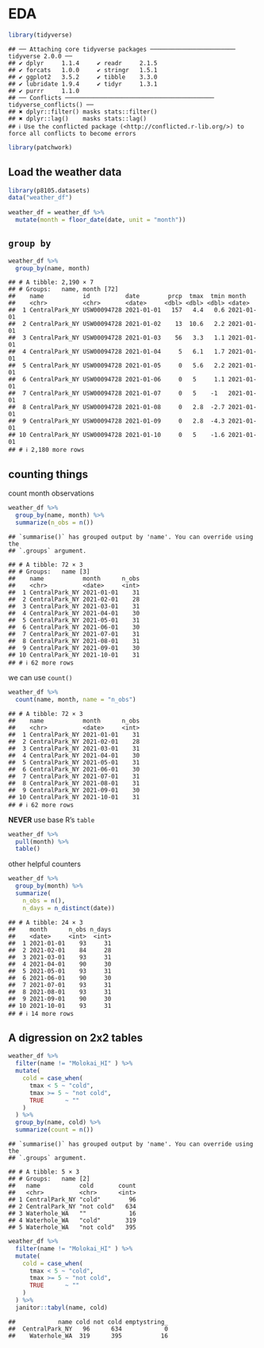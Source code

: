 EDA
================

``` r
library(tidyverse)
```

    ## ── Attaching core tidyverse packages ──────────────────────── tidyverse 2.0.0 ──
    ## ✔ dplyr     1.1.4     ✔ readr     2.1.5
    ## ✔ forcats   1.0.0     ✔ stringr   1.5.1
    ## ✔ ggplot2   3.5.2     ✔ tibble    3.3.0
    ## ✔ lubridate 1.9.4     ✔ tidyr     1.3.1
    ## ✔ purrr     1.1.0     
    ## ── Conflicts ────────────────────────────────────────── tidyverse_conflicts() ──
    ## ✖ dplyr::filter() masks stats::filter()
    ## ✖ dplyr::lag()    masks stats::lag()
    ## ℹ Use the conflicted package (<http://conflicted.r-lib.org/>) to force all conflicts to become errors

``` r
library(patchwork)
```

## Load the weather data

``` r
library(p8105.datasets)
data("weather_df")
  
weather_df = weather_df %>%
  mutate(month = floor_date(date, unit = "month"))
```

## `group by`

``` r
weather_df %>% 
  group_by(name, month) 
```

    ## # A tibble: 2,190 × 7
    ## # Groups:   name, month [72]
    ##    name           id          date        prcp  tmax  tmin month     
    ##    <chr>          <chr>       <date>     <dbl> <dbl> <dbl> <date>    
    ##  1 CentralPark_NY USW00094728 2021-01-01   157   4.4   0.6 2021-01-01
    ##  2 CentralPark_NY USW00094728 2021-01-02    13  10.6   2.2 2021-01-01
    ##  3 CentralPark_NY USW00094728 2021-01-03    56   3.3   1.1 2021-01-01
    ##  4 CentralPark_NY USW00094728 2021-01-04     5   6.1   1.7 2021-01-01
    ##  5 CentralPark_NY USW00094728 2021-01-05     0   5.6   2.2 2021-01-01
    ##  6 CentralPark_NY USW00094728 2021-01-06     0   5     1.1 2021-01-01
    ##  7 CentralPark_NY USW00094728 2021-01-07     0   5    -1   2021-01-01
    ##  8 CentralPark_NY USW00094728 2021-01-08     0   2.8  -2.7 2021-01-01
    ##  9 CentralPark_NY USW00094728 2021-01-09     0   2.8  -4.3 2021-01-01
    ## 10 CentralPark_NY USW00094728 2021-01-10     0   5    -1.6 2021-01-01
    ## # ℹ 2,180 more rows

## counting things

count month observations

``` r
weather_df %>% 
  group_by(name, month) %>% 
  summarize(n_obs = n())
```

    ## `summarise()` has grouped output by 'name'. You can override using the
    ## `.groups` argument.

    ## # A tibble: 72 × 3
    ## # Groups:   name [3]
    ##    name           month      n_obs
    ##    <chr>          <date>     <int>
    ##  1 CentralPark_NY 2021-01-01    31
    ##  2 CentralPark_NY 2021-02-01    28
    ##  3 CentralPark_NY 2021-03-01    31
    ##  4 CentralPark_NY 2021-04-01    30
    ##  5 CentralPark_NY 2021-05-01    31
    ##  6 CentralPark_NY 2021-06-01    30
    ##  7 CentralPark_NY 2021-07-01    31
    ##  8 CentralPark_NY 2021-08-01    31
    ##  9 CentralPark_NY 2021-09-01    30
    ## 10 CentralPark_NY 2021-10-01    31
    ## # ℹ 62 more rows

we can use `count()`

``` r
weather_df %>% 
  count(name, month, name = "n_obs")
```

    ## # A tibble: 72 × 3
    ##    name           month      n_obs
    ##    <chr>          <date>     <int>
    ##  1 CentralPark_NY 2021-01-01    31
    ##  2 CentralPark_NY 2021-02-01    28
    ##  3 CentralPark_NY 2021-03-01    31
    ##  4 CentralPark_NY 2021-04-01    30
    ##  5 CentralPark_NY 2021-05-01    31
    ##  6 CentralPark_NY 2021-06-01    30
    ##  7 CentralPark_NY 2021-07-01    31
    ##  8 CentralPark_NY 2021-08-01    31
    ##  9 CentralPark_NY 2021-09-01    30
    ## 10 CentralPark_NY 2021-10-01    31
    ## # ℹ 62 more rows

**NEVER** use base R’s `table`

``` r
weather_df %>% 
  pull(month) %>% 
  table()
```

other helpful counters

``` r
weather_df %>% 
  group_by(month) %>% 
  summarize(
    n_obs = n(),
    n_days = n_distinct(date)) 
```

    ## # A tibble: 24 × 3
    ##    month      n_obs n_days
    ##    <date>     <int>  <int>
    ##  1 2021-01-01    93     31
    ##  2 2021-02-01    84     28
    ##  3 2021-03-01    93     31
    ##  4 2021-04-01    90     30
    ##  5 2021-05-01    93     31
    ##  6 2021-06-01    90     30
    ##  7 2021-07-01    93     31
    ##  8 2021-08-01    93     31
    ##  9 2021-09-01    90     30
    ## 10 2021-10-01    93     31
    ## # ℹ 14 more rows

## A digression on 2x2 tables

``` r
weather_df %>% 
  filter(name != "Molokai_HI" ) %>% 
  mutate(
    cold = case_when(
      tmax < 5 ~ "cold",
      tmax >= 5 ~ "not cold",
      TRUE      ~ "" 
    )
  ) %>% 
  group_by(name, cold) %>% 
  summarize(count = n())
```

    ## `summarise()` has grouped output by 'name'. You can override using the
    ## `.groups` argument.

    ## # A tibble: 5 × 3
    ## # Groups:   name [2]
    ##   name           cold       count
    ##   <chr>          <chr>      <int>
    ## 1 CentralPark_NY "cold"        96
    ## 2 CentralPark_NY "not cold"   634
    ## 3 Waterhole_WA   ""            16
    ## 4 Waterhole_WA   "cold"       319
    ## 5 Waterhole_WA   "not cold"   395

``` r
weather_df %>% 
  filter(name != "Molokai_HI" ) %>% 
  mutate(
    cold = case_when(
      tmax < 5 ~ "cold",
      tmax >= 5 ~ "not cold",
      TRUE      ~ "" 
    )
  ) %>% 
  janitor::tabyl(name, cold)
```

    ##            name cold not cold emptystring_
    ##  CentralPark_NY   96      634            0
    ##    Waterhole_WA  319      395           16
